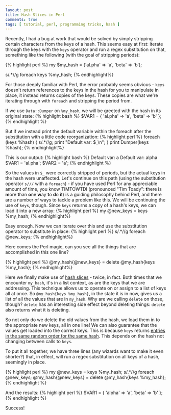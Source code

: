 ```yaml
---
layout: post
title: Hash Slices in Perl 
comments: true
tags: [ tutorial, perl, programming tricks, hash ]
---
```


Recently, I had a bug at work that would be solved by simply stripping certain characters from the keys of a hash. This seems easy at first: iterate through the keys with the `keys` operator and run a regex substitution on that, something like the following (with the goal of stripping periods):

{% highlight perl %}
my $my_hash = ('al.pha' => 'a', 'beta' => 'b');

s/\.*//g foreach keys %my_hash;
{% endhighlight%}

For those deeply familiar with Perl, the error probably seems obvious - `keys` doesn't return references to the keys in the hash for you to manipulate in place, it instead returns copies of the keys. These copies are what we're iterating through with `foreach` and stripping the period from. 

If we use `Data::Dumper` on `%my_hash`, we will be greeted with the hash in its original state:
{% highlight bash %}
$VAR1 = {
          'al.pha' => 'a',
          'beta' => 'b'
        };
{% endhighlight %}

But if we instead print the default variable within the foreach after the substitution with a little code reorganization:
{% highlight perl %}
foreach (keys %hash) {
    s/\.*//g;
    print "Default var: $_\n";
}
print Dumper(keys %hash);
{% endhighlight%}

This is our output:
{% highlight bash %}
Default var: a
Default var: alpha
$VAR1 = 'al.pha';
$VAR2 = 'a';
{% endhighlight %}

So the values in `$_` were correctly stripped of periods, but the actual keys in the hash were unaffected. Let's continue on this path (using the substitution operator `s///` with a `foreach`) - if you have used Perl for any appreciable amount of time, you know TIMTOWTDI (pronounced "Tim Toady": **t**here **i**s **m**ore **t**han **o**ne **w**ay **t**o **d**o **i**t) is a guiding philosophy behind Perl, and there are a number of ways to tackle a problem like this. We will be continuing the use of `keys`, though. Since `keys` returns a copy of a hash's keys, we can load it into a new array:
{% highlight perl %}
my @new_keys = keys %my_hash;
{% endhighlight%}

Easy enough. Now we can iterate over this and use the substitution operator to substitute in place:
{% highlight perl %}
s/\.*//g foreach @new_keys;
{% endhighlight%}

Here comes the Perl magic, can you see all the things that are accomplished in this one line? 

{% highlight perl %}
@my_hash{@new_keys} = delete @my_hash{keys %my_hash};
{% endhighlight%}

Here we finally make use of [hash slices](http://perldoc.perl.org/perldata.html#Slices) - twice, in fact. Both times that we encounter `my_hash`, it's in a list context, as are the keys that we are addressing. This technique allows us to operate on or assign to a list of keys all at once. So `@my_hash{keys %my_hash}`, in the state it is in now, gives us a list of all the values that are in `my_hash`. Why are we calling `delete` on those, though? `delete` has an interesting side effect beyond deleting things: `delete` also returns what it is deleting. 

So not only do we delete the old values from the hash, we load them in to the appropriate new keys, all in one line! We can also guarantee that the values get loaded into the correct keys. This is because `keys` returns [entries in the same random order for the same hash](http://perldoc.perl.org/functions/keys.html). This depends on the hash not changing between calls to `keys`. 

To put it all together, we have three lines (any wizards want to make it even shorter?) that, in effect, will run a regex substitution on all keys of a hash, seemingly in place. 

{% highlight perl %}
my @new_keys = keys %my_hash;
s/\.*//g foreach @new_keys;
@my_hash{@new_keys} = delete @my_hash{keys %my_hash};
{% endhighlight %}

And the results:
{% highlight perl %}
$VAR1 = {
          'alpha' => 'a',
          'beta' => 'b'
        };
{% endhighlight %}

Success!